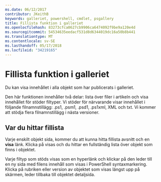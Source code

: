 ```yaml
---
ms.date: 06/12/2017
contributor: JKeithB
keywords: galleriet, powershell, cmdlet, psgallery
title: Fillista funktion i galleriet
ms.openlocfilehash: 83273cfca0627cb9906ca6474092f9be9a120e4d
ms.sourcegitcommit: 54534635eedacf531d8d6344019dc16a50b8b441
ms.translationtype: MT
ms.contentlocale: sv-SE
ms.lasthandoff: 05/17/2018
ms.locfileid: "34219165"
---
```

# <a name="filelist-feature-in-the-gallery"></a>Fillista funktion i galleriet

Du kan visa innehållet i alla objekt som har publicerats i galleriet.

Den här funktionen innehåller två delar: lista över filer i artikeln och visa innehållet för stöder filtyper. Vi stöder för närvarande visar innehållet i följande filnamnstillägg: .ps1, .psm1, .psd1, .ps1xml, XML och txt. Vi kommer att stödja flera filnamnstillägg i nästa versioner.

## <a name="where-to-find-filelist"></a>Var du hittar fillista

Varje enskilt objekt sida, kommer du att kunna hitta fillista avsnitt och en **visa** länk. Klicka på visas och du hittar en fullständig lista över objekt som finns i objektet.

Varje filtyp som stöds visas som en hyperlänk och klickar på den leder till en ny sida med filens innehåll som visas i PowerShell syntaxmarkering. Klicka på rubriken eller version av objektet som visas längst upp på skärmen, leder tillbaka till objektet detaljsida.